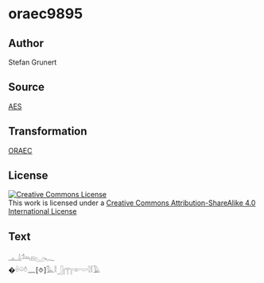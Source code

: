 # oraec9895

## Author

Stefan Grunert

## Source

[AES](https://github.com/simondschweitzer/aes)

## Transformation

[ORAEC](https://oraec.github.io/)

## License

<a rel="license" href="http://creativecommons.org/licenses/by-sa/4.0/"><img alt="Creative Commons License" style="border-width:0" src="https://i.creativecommons.org/l/by-sa/4.0/88x31.png" /></a><br />This work is licensed under a <a rel="license" href="http://creativecommons.org/licenses/by-sa/4.0/">Creative Commons Attribution-ShareAlike 4.0 International License</a>

## Text

𓊵𓏙𓃢𓁶𓈋𓆑<br>
�𓏐𓏖𓏊𓈖[⯑]𓅓𓎛𓃀𓉲𓎱𓎟𓇋𓎛𓄿<br>
